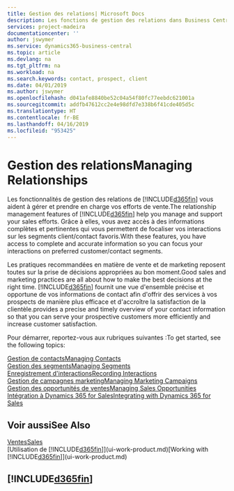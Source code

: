 ```yaml
---
title: Gestion des relations| Microsoft Docs
description: Les fonctions de gestion des relations dans Business Central prennent en charge vos efforts en matière de vente et vous permettent d'accéder à des informations sur les contacts et les prospects afin de pouvoir servir vos clients efficacement.
services: project-madeira
documentationcenter: ''
author: jswymer
ms.service: dynamics365-business-central
ms.topic: article
ms.devlang: na
ms.tgt_pltfrm: na
ms.workload: na
ms.search.keywords: contact, prospect, client
ms.date: 04/01/2019
ms.author: jswymer
ms.openlocfilehash: d041afe8840be52c04a54f80fc77eebdc621001a
ms.sourcegitcommit: addfb47612cc2e4e98dfd7e338b6f41cde405d5c
ms.translationtype: HT
ms.contentlocale: fr-BE
ms.lasthandoff: 04/16/2019
ms.locfileid: "953425"
---
```

# <a name="managing-relationships"></a><span data-ttu-id="5993d-103">Gestion des relations</span><span class="sxs-lookup"><span data-stu-id="5993d-103">Managing Relationships</span></span>
<span data-ttu-id="5993d-104">Les fonctionnalités de gestion des relations de [!INCLUDE[d365fin](includes/d365fin_md.md)] vous aident à gérer et prendre en charge vos efforts de vente.</span><span class="sxs-lookup"><span data-stu-id="5993d-104">The relationship management features of [!INCLUDE[d365fin](includes/d365fin_md.md)] help you manage and support your sales efforts.</span></span> <span data-ttu-id="5993d-105">Grâce à elles, vous avez accès à des informations complètes et pertinentes qui vous permettent de focaliser vos interactions sur les segments client/contact favoris.</span><span class="sxs-lookup"><span data-stu-id="5993d-105">With these features, you have access to complete and accurate information so you can focus your interactions on preferred customer/contact segments.</span></span>

<span data-ttu-id="5993d-106">Les pratiques recommandées en matière de vente et de marketing reposent toutes sur la prise de décisions appropriées au bon moment.</span><span class="sxs-lookup"><span data-stu-id="5993d-106">Good sales and marketing practices are all about how to make the best decisions at the right time.</span></span> [!INCLUDE[d365fin](includes/d365fin_md.md)] <span data-ttu-id="5993d-107">fournit une vue d'ensemble précise et opportune de vos informations de contact afin d'offrir des services à vos prospects de manière plus efficace et d'accroître la satisfaction de la clientèle.</span><span class="sxs-lookup"><span data-stu-id="5993d-107">provides a precise and timely overview of your contact information so that you can serve your prospective customers more efficiently and increase customer satisfaction.</span></span>

<span data-ttu-id="5993d-108">Pour démarrer, reportez-vous aux rubriques suivantes :</span><span class="sxs-lookup"><span data-stu-id="5993d-108">To get started, see the following topics:</span></span>

[<span data-ttu-id="5993d-109">Gestion de contacts</span><span class="sxs-lookup"><span data-stu-id="5993d-109">Managing Contacts</span></span>](marketing-contacts.md)  
[<span data-ttu-id="5993d-110">Gestion des segments</span><span class="sxs-lookup"><span data-stu-id="5993d-110">Managing Segments</span></span>](marketing-segments.md)  
[<span data-ttu-id="5993d-111">Enregistrement d'interactions</span><span class="sxs-lookup"><span data-stu-id="5993d-111">Recording Interactions</span></span>](marketing-interactions.md)  
[<span data-ttu-id="5993d-112">Gestion de campagnes marketing</span><span class="sxs-lookup"><span data-stu-id="5993d-112">Managing Marketing Campaigns</span></span>](marketing-campaigns.md)  
[<span data-ttu-id="5993d-113">Gestion des opportunités de ventes</span><span class="sxs-lookup"><span data-stu-id="5993d-113">Managing Sales Opportunities</span></span>](marketing-manage-sales-opportunities.md)  
[<span data-ttu-id="5993d-114">Intégration à Dynamics 365 for Sales</span><span class="sxs-lookup"><span data-stu-id="5993d-114">Integrating with Dynamics 365 for Sales</span></span>](marketing-integrate-dynamicscrm.md)

## <a name="see-also"></a><span data-ttu-id="5993d-115">Voir aussi</span><span class="sxs-lookup"><span data-stu-id="5993d-115">See Also</span></span>
[<span data-ttu-id="5993d-116">Ventes</span><span class="sxs-lookup"><span data-stu-id="5993d-116">Sales</span></span>](sales-manage-sales.md)  
<span data-ttu-id="5993d-117">[Utilisation de [!INCLUDE[d365fin](includes/d365fin_md.md)]](ui-work-product.md)</span><span class="sxs-lookup"><span data-stu-id="5993d-117">[Working with [!INCLUDE[d365fin](includes/d365fin_md.md)]](ui-work-product.md)</span></span>  

## [!INCLUDE[d365fin](includes/free_trial_md.md)]  
